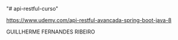 "# api-restful-curso" 

https://www.udemy.com/api-restful-avancada-spring-boot-java-8

GUILLHERME FERNANDES RIBEIRO
